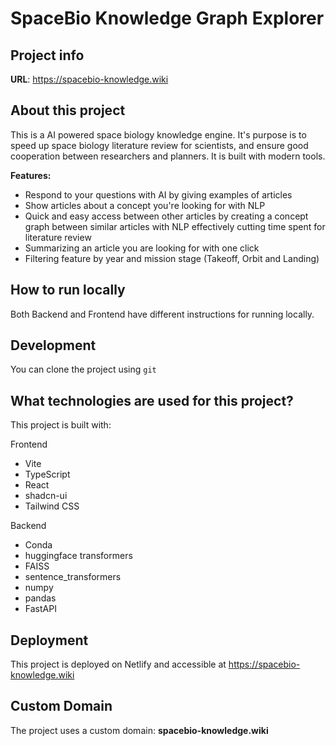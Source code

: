 # SpaceBio Knowledge Graph Explorer

## Project info

**URL**: https://spacebio-knowledge.wiki

## About this project

This is a AI powered space biology knowledge engine. It's purpose is to speed up space biology literature review for scientists, and ensure good cooperation between researchers and planners. It is built with modern tools.

**Features:**
- Respond to your questions with AI by giving examples of articles
- Show articles about a concept you're looking for with NLP
- Quick and easy access between other articles by creating a concept graph between similar articles with NLP effectively cutting time spent for literature review
- Summarizing  an article you are looking for with one click
- Filtering feature by year and mission stage (Takeoff, Orbit and Landing)

## How to run locally

Both Backend and Frontend have different instructions for running locally.

## Development

You can clone the project using ```git```

## What technologies are used for this project?

This project is built with:

Frontend
- Vite
- TypeScript
- React
- shadcn-ui
- Tailwind CSS

Backend
- Conda
- huggingface transformers
- FAISS
- sentence_transformers
- numpy
- pandas
- FastAPI

## Deployment

This project is deployed on Netlify and accessible at https://spacebio-knowledge.wiki

## Custom Domain

The project uses a custom domain: **spacebio-knowledge.wiki**
#